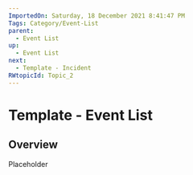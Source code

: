 ```yaml
---
ImportedOn: Saturday, 18 December 2021 8:41:47 PM
Tags: Category/Event-List
parent:
  - Event List
up:
  - Event List
next:
  - Template - Incident
RWtopicId: Topic_2
---
```

# Template - Event List
## Overview
Placeholder

